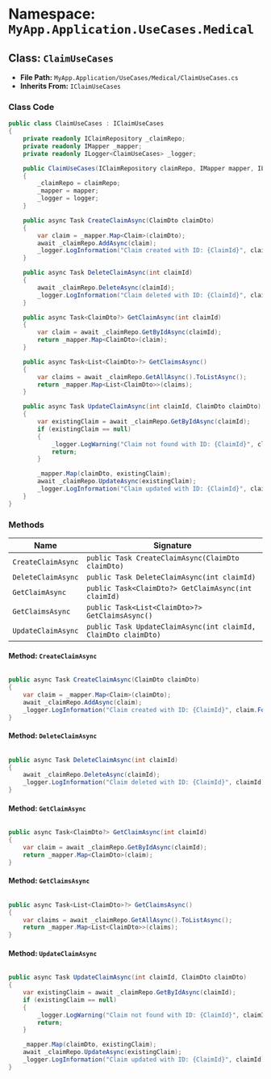 # Namespace: `MyApp.Application.UseCases.Medical`

## Class: `ClaimUseCases`

- **File Path:** `MyApp.Application/UseCases/Medical/ClaimUseCases.cs`
- **Inherits From:** `IClaimUseCases`

### Class Code

```csharp
public class ClaimUseCases : IClaimUseCases
{
    private readonly IClaimRepository _claimRepo;
    private readonly IMapper _mapper;
    private readonly ILogger<ClaimUseCases> _logger;

    public ClaimUseCases(IClaimRepository claimRepo, IMapper mapper, ILogger<ClaimUseCases> logger)
    {
        _claimRepo = claimRepo;
        _mapper = mapper;
        _logger = logger;
    }

    public async Task CreateClaimAsync(ClaimDto claimDto)
    {
        var claim = _mapper.Map<Claim>(claimDto);
        await _claimRepo.AddAsync(claim);
        _logger.LogInformation("Claim created with ID: {ClaimId}", claim.FormId);
    }

    public async Task DeleteClaimAsync(int claimId)
    {
        await _claimRepo.DeleteAsync(claimId);
        _logger.LogInformation("Claim deleted with ID: {ClaimId}", claimId);
    }

    public async Task<ClaimDto?> GetClaimAsync(int claimId)
    {
        var claim = await _claimRepo.GetByIdAsync(claimId);
        return _mapper.Map<ClaimDto>(claim);
    }

    public async Task<List<ClaimDto>?> GetClaimsAsync()
    {
        var claims = await _claimRepo.GetAllAsync().ToListAsync();
        return _mapper.Map<List<ClaimDto>>(claims);
    }

    public async Task UpdateClaimAsync(int claimId, ClaimDto claimDto)
    {
        var existingClaim = await _claimRepo.GetByIdAsync(claimId);
        if (existingClaim == null)
        {
            _logger.LogWarning("Claim not found with ID: {ClaimId}", claimId);
            return;
        }

        _mapper.Map(claimDto, existingClaim);
        await _claimRepo.UpdateAsync(existingClaim);
        _logger.LogInformation("Claim updated with ID: {ClaimId}", claimId);
    }
}

```

### Methods

| Name | Signature |
|------|-----------|
| `CreateClaimAsync` | `public Task CreateClaimAsync(ClaimDto claimDto)` |
| `DeleteClaimAsync` | `public Task DeleteClaimAsync(int claimId)` |
| `GetClaimAsync` | `public Task<ClaimDto?> GetClaimAsync(int claimId)` |
| `GetClaimsAsync` | `public Task<List<ClaimDto>?> GetClaimsAsync()` |
| `UpdateClaimAsync` | `public Task UpdateClaimAsync(int claimId, ClaimDto claimDto)` |

#### Method: `CreateClaimAsync`

```csharp

public async Task CreateClaimAsync(ClaimDto claimDto)
{
    var claim = _mapper.Map<Claim>(claimDto);
    await _claimRepo.AddAsync(claim);
    _logger.LogInformation("Claim created with ID: {ClaimId}", claim.FormId);
}

```

#### Method: `DeleteClaimAsync`

```csharp

public async Task DeleteClaimAsync(int claimId)
{
    await _claimRepo.DeleteAsync(claimId);
    _logger.LogInformation("Claim deleted with ID: {ClaimId}", claimId);
}

```

#### Method: `GetClaimAsync`

```csharp

public async Task<ClaimDto?> GetClaimAsync(int claimId)
{
    var claim = await _claimRepo.GetByIdAsync(claimId);
    return _mapper.Map<ClaimDto>(claim);
}

```

#### Method: `GetClaimsAsync`

```csharp

public async Task<List<ClaimDto>?> GetClaimsAsync()
{
    var claims = await _claimRepo.GetAllAsync().ToListAsync();
    return _mapper.Map<List<ClaimDto>>(claims);
}

```

#### Method: `UpdateClaimAsync`

```csharp

public async Task UpdateClaimAsync(int claimId, ClaimDto claimDto)
{
    var existingClaim = await _claimRepo.GetByIdAsync(claimId);
    if (existingClaim == null)
    {
        _logger.LogWarning("Claim not found with ID: {ClaimId}", claimId);
        return;
    }

    _mapper.Map(claimDto, existingClaim);
    await _claimRepo.UpdateAsync(existingClaim);
    _logger.LogInformation("Claim updated with ID: {ClaimId}", claimId);
}

```

